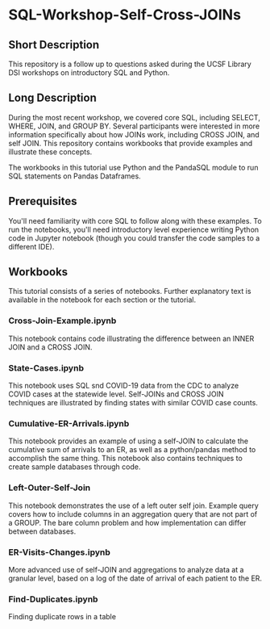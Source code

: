 # SQL-Workshop-Self-Cross-JOINs

## Short Description

This repository is a follow up to questions asked during the UCSF Library DSI workshops on introductory SQL and Python. 

## Long Description 

During the most recent workshop, we covered core SQL, including SELECT, WHERE, JOIN, and GROUP BY. Several participants were interested in more information specifically about how JOINs work, including CROSS JOIN, and self JOIN. This repository contains workbooks that provide examples and illustrate these concepts.

The workbooks in this tutorial use Python and the PandaSQL module to run SQL statements on Pandas Dataframes. 

## Prerequisites

You'll need familiarity with core SQL to follow along with these examples. To run the notebooks, you'll need introductory level experience writing Python code in Jupyter notebook (though you could transfer the code samples to a different IDE). 

## Workbooks

This tutorial consists of a series of notebooks. Further explanatory text is available in the notebook for each section or the tutorial. 

### Cross-Join-Example.ipynb

This notebook contains code illustrating the difference between an INNER JOIN and a CROSS JOIN. 

### State-Cases.ipynb

This notebook uses SQL snd COVID-19 data from the CDC to analyze COVID cases at the statewide level. Self-JOINs and CROSS JOIN techniques are illustrated by finding states with similar COVID case counts. 

### Cumulative-ER-Arrivals.ipynb

This notebook provides an example of using a self-JOIN to calculate the cumulative sum of arrivals to an ER, as well as a python/pandas method to accomplish the same thing. This notebook also contains techniques to create sample databases through code. 

### Left-Outer-Self-Join

This notebook demonstrates the use of a left outer self join. Example query covers how to include columns in an aggregation query that are not part of a GROUP. The bare column problem and how implementation can differ between databases. 

### ER-Visits-Changes.ipynb

More advanced use of self-JOIN and aggregations to analyze data at a granular level, based on a log of the date of arrival of each patient to the ER. 

### Find-Duplicates.ipynb

Finding duplicate rows in a table

